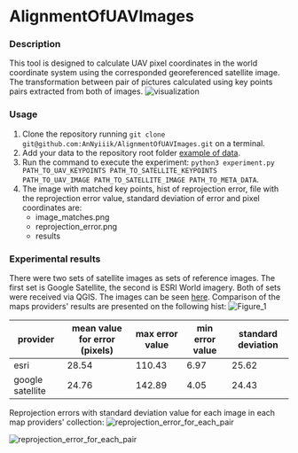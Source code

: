 # AlignmentOfUAVImages
### Description
This tool is designed to calculate UAV pixel coordinates in the world coordinate system using the corresponded georeferenced 
satellite image. The transformation between pair of pictures calculated using key points pairs extracted from both of 
images. 
![visualization](https://github.com/AnNyiiik/HWThirdTerm/assets/114094098/b6596732-c49f-47cc-baa8-01f9c97bfd31)
### Usage
1. Clone the repository running `git clone git@github.com:AnNyiiik/AlignmentOfUAVImages.git` on a terminal.
1. Add your data to the repository root folder  [example of data](exampleOfData).
1. Run the command to execute the experiment: `python3 experiment.py PATH_TO_UAV_KEYPOINTS PATH_TO_SATELLITE_KEYPOINTS 
   PATH_TO_UAV_IMAGE PATH_TO_SATELLITE_IMAGE PATH_TO_META_DATA`.
1. The image with matched key points, hist of reprojection error, file with the reprojection error value, 
   standard deviation of error and pixel coordinates are:
   * image_matches.png
   * reprojection_error.png
   * results 
### Experimental results
There were two sets of satellite images as sets of reference images. The first set is Google Satellite, the second is
ESRI World imagery. Both of sets were received via QGIS. The images can be seen [here](https://disk.yandex.ru/d/gnq7IZf6hADQyA). 
Comparison of the maps providers' results are presented on the following hist:
![Figure_1](https://github.com/AnNyiiik/AlignmentOfUAVImages/assets/114094098/8026519e-4023-4cea-8225-9dfc9e8a5114)

|     provider     | mean value for error (pixels) | max error value | min error value | standard deviation |
| ---------------- | ----------------------------- | --------------- | --------------- | ------------------ |
|      esri        |        28.54                  |      110.43     |      6.97       |       25.62        |
| google satellite |        24.76                  |      142.89     |      4.05      |       24.43         |

Reprojection errors with standard deviation value for each image in each map providers' collection:
![reprojection_error_for_each_pair](https://github.com/AnNyiiik/AlignmentOfUAVImages/assets/114094098/326ee9f6-9459-4aa1-adba-83e31e385c05)

![reprojection_error_for_each_pair](https://github.com/AnNyiiik/AlignmentOfUAVImages/assets/114094098/d0f54d73-d3bd-42f9-8d8b-026bca82b5bf)